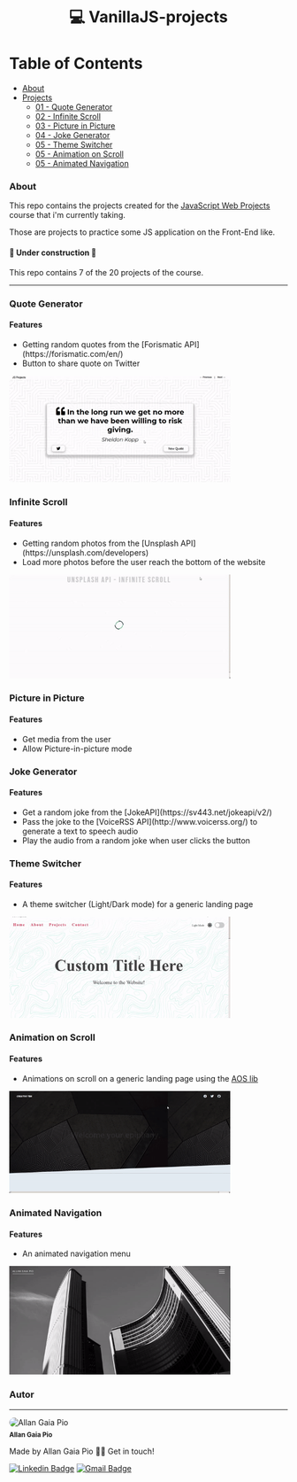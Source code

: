 <h1 align="center">
    💻 VanillaJS-projects
</h1>

Table of Contents
=================
<!--ts-->
   * [About](#About)   
   * [Projects](#projects)
      * [01 - Quote Generator](#quote-generator)
      * [02 - Infinite Scroll](#infinite-scroll)
      * [03 - Picture in Picture](#picture-in-picture)
      * [04 - Joke Generator](#joke-generator)
      * [05 - Theme Switcher](#theme-switcher)
      * [05 - Animation on Scroll](#animation-on-scroll)
      * [05 - Animated Navigation](#animated-navigation)



### About
This repo contains the projects created for the [JavaScript Web Projects](https://www.udemy.com/course/javascript-web-projects-to-build-your-portfolio-resume/)
course that i'm currently taking.

Those are projects to practice some JS application on the Front-End like.


#### 🚧 Under construction  🚧
This repo contains 7 of the 20 projects of the course.

---

### Quote Generator
#### Features
<ul>
    <li>Getting random quotes from the [Forismatic API](https://forismatic.com/en/)</li>
    <li>Button to share quote on Twitter</li>   
</ul>

 <img alt="Quote Generator" title="Quote Generator" src="./assets/quote-generator.gif" width='400' />

### Infinite Scroll
#### Features
<ul>
    <li>Getting random photos from the [Unsplash API](https://unsplash.com/developers)</li>
    <li>Load more photos before the user reach the bottom of the website</li>   
</ul>

<img alt="Infinite Scroll" title="Infinite Scroll" src="./assets/infinite-scroll.gif" width='400' />

### Picture in Picture
#### Features
<ul>
    <li>Get media from the user</li>
    <li>Allow Picture-in-picture mode</li>   
</ul>

### Joke Generator
#### Features
<ul>
    <li>Get a random joke from the [JokeAPI](https://sv443.net/jokeapi/v2/)</li>
    <li>Pass the joke to the [VoiceRSS API](http://www.voicerss.org/) to generate a text to speech audio</li>
    <li>Play the audio from a random joke when user clicks the button</li>    
</ul>

### Theme Switcher
#### Features
- A theme switcher (Light/Dark mode) for a generic landing page

<img alt="Theme Switcher" title="Theme Switcher" src="./assets/theme-switcher.gif" width='400' />

### Animation on Scroll
#### Features
- Animations on scroll on a generic landing page using the [AOS lib](https://michalsnik.github.io/aos/)

<img alt="Animation on Scroll" title="Animation on Scroll" src="./assets/animation-scroll.gif" width='400' />


### Animated Navigation
#### Features
- An animated navigation menu

<img alt="Animated Navigation" title="Animated Navigation" src="./assets/animated-nav.gif" width='400' />

### Autor
---

<img style="border-radius: 100px;" src="https://avatars1.githubusercontent.com/u/63213995?s=460&u=06c696b4fb4c2795ba97e524c580308cb7d591be&v=4" width="100px;" alt="Allan Gaia Pio"/>
<br />
<sub><b>Allan Gaia Pio</b></sub>


Made by Allan Gaia Pio 👋🏽 Get in touch!

[![Linkedin Badge](https://img.shields.io/badge/-Allan-blue?style=flat-square&logo=Linkedin&logoColor=white&link=https://www.linkedin.com/in/allangp/)](https://www.linkedin.com/in/allangp/) 
[![Gmail Badge](https://img.shields.io/badge/-gpioallan@gmail.com-c14438?style=flat-square&logo=Gmail&logoColor=white&link=mailto:gpioallan@gmail.com)](mailto:gpioallan@gmail.com)

